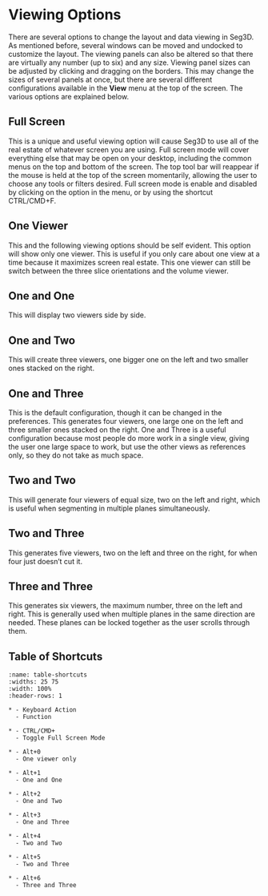 # Viewing Options

There are several options to change the layout and data viewing in Seg3D. As mentioned before, several windows can be moved and undocked to customize the layout. The viewing panels can also be altered so that there are virtually any number (up to six) and any size. Viewing panel sizes can be adjusted by clicking and dragging on the borders. This may change the sizes of several panels at once, but there are several different configurations available in the **View** menu at the top of the screen. The various options are explained below.

## Full Screen

This is a unique and useful viewing option will cause Seg3D to use all of the real estate of whatever screen you are using. Full screen mode will cover everything else that may be open on your desktop, including the common menus on the top and bottom of the screen. The top tool bar will reappear if the mouse is held at the top of the screen momentarily, allowing the user to choose any tools or filters desired. Full screen mode is enable and disabled by clicking on the option in the menu, or by using the shortcut CTRL/CMD+F.

## One Viewer

This and the following viewing options should be self evident. This option will show only one viewer. This is useful if you only care about one view at a time because it maximizes screen real estate. This one viewer can still be switch between the three slice orientations and the volume viewer.

## One and One

This will display two viewers side by side.

## One and Two

This will create three viewers, one bigger one on the left and two smaller ones stacked on the right.

## One and Three

This is the default configuration, though it can be changed in the preferences. This generates four viewers, one large one on the left and three smaller ones stacked on the right. One and Three is a useful configuration because most people do more work in a single view, giving the user one large space to work, but use the other views as references only, so they do not take as much space.

## Two and Two

This will generate four viewers of equal size, two on the left and right, which is useful when segmenting in multiple planes simultaneously.

## Two and Three

This generates five viewers, two on the left and three on the right, for when four just doesn’t cut it.

## Three and Three

This generates six viewers, the maximum number, three on the left and right. This is generally used when multiple planes in the same direction are needed. These planes can be locked together as the user scrolls through them.

## Table of Shortcuts

```{list-table}
:name: table-shortcuts
:widths: 25 75
:width: 100%
:header-rows: 1

* - Keyboard Action
  - Function

* - CTRL/CMD+
  - Toggle Full Screen Mode

* - Alt+0
  - One viewer only

* - Alt+1
  - One and One

* - Alt+2
  - One and Two

* - Alt+3
  - One and Three

* - Alt+4
  - Two and Two

* - Alt+5
  - Two and Three

* - Alt+6
  - Three and Three
```
